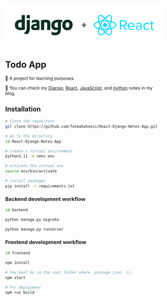 ![header.png](header.png)

# Todo App

🎯 A project for learning purposes.

🦦 You can check my [Django](https://fatmakahveci.com/django-note/django/), [React](https://fatmakahveci.com/react-note/react/), [JavaScript](https://fatmakahveci.com/javascript-note/javascript/), and [python](https://fatmakahveci.com/python-note/) notes in my blog.


## Installation

```bash
# Clone the repository
git clone https://github.com/fatmakahveci/React-Django-Notes-App.git
```

```bash
# Go to the directory
cd React-Django-Notes-App
```

```bash
# Create a virtual environment
python3.11 -m venv env
```

```bash
# activate the virtual env
source env/bin/activate
```

```bash
# install packages
pip install -r requirements.txt
```

### Backend development workflow

```bash
cd backend
```

```bash
python manage.py migrate
```

```bash
python manage.py runserver
```

### Frontend development workflow

```bash
cd frontend
```

```bash
npm install
```

```bash
# You must be in the root folder where `package.json` is.
npm start
```

```bash
# For deployment
npm run build
```
